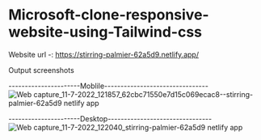 # Microsoft-clone-responsive-website-using-Tailwind-css

Website url -: https://stirring-palmier-62a5d9.netlify.app/

Output screenshots

----------------------Moblile--------------------------------
![Web capture_11-7-2022_121857_62cbc71550e7d15c069ecac8--stirring-palmier-62a5d9 netlify app](https://user-images.githubusercontent.com/76683360/178205187-b59b988c-c7b6-4e3c-8b62-6ac29c88a11c.jpeg)

----------------------Desktop--------------------------------
![Web capture_11-7-2022_122040_stirring-palmier-62a5d9 netlify app](https://user-images.githubusercontent.com/76683360/178205384-8611cf90-1e57-4600-83a5-9019a1147610.jpeg)
